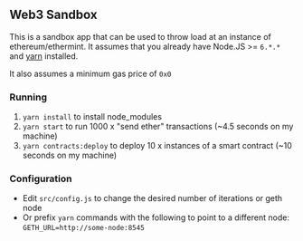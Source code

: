 ## Web3 Sandbox

This is a sandbox app that can be used to throw load at an instance of ethereum/ethermint.
It assumes that you already have Node.JS >= `6.*.*` and [yarn](https://yarnpkg.com/) installed.

It also assumes a minimum gas price of `0x0`

### Running
1. `yarn install` to install node_modules
  1. `yarn start` to run 1000 x "send ether" transactions (~4.5 seconds on my machine)
  1. `yarn contracts:deploy` to deploy 10 x instances of a smart contract (~10 seconds on my machine)

### Configuration
* Edit `src/config.js` to change the desired number of iterations or geth node
* Or prefix `yarn` commands with the following to point to a different node: `GETH_URL=http://some-node:8545`
